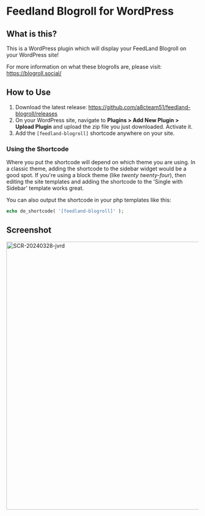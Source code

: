 # Feedland Blogroll for WordPress

## What is this?

This is a WordPress plugin which will display your FeedLand Blogroll on your WordPress site!

For more information on what these blogrolls are, please visit: https://blogroll.social/

## How to Use

1. Download the latest release: https://github.com/a8cteam51/feedland-blogroll/releases
2. On your WordPress site, navigate to **Plugins > Add New Plugin > Upload Plugin** and upload the zip file you just downloaded. Activate it.
3. Add the `[feedland-blogroll]` shortcode anywhere on your site.

### Using the Shortcode

Where you put the shortcode will depend on which theme you are using. In a classic theme, adding the shortcode to the sidebar widget would be a good spot. If you're using a block theme (like _twenty twenty-four_), then editing the site templates and adding the shortcode to the 'Single with Sidebar' template works great.

You can also output the shortcode in your php templates like this:
```PHP
echo do_shortcode( '[feedland-blogroll]' );
```
## Screenshot
<img width="702" alt="SCR-20240328-jvrd" src="https://github.com/a8cteam51/feedland-blogroll/assets/2067992/e794e178-ab66-43af-971e-eff86ff66257">

